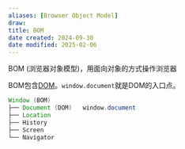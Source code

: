 ```yaml
---
aliases: [Browser Object Model]
draw: 
title: BOM
date created: 2024-09-30
date modified: 2025-02-06
---
```


BOM (浏览器对象模型)，用面向对象的方式操作浏览器

BOM包含[DOM](DOM.md)。`window.document`就是DOM的入口点。

```Java
Window (BOM)
├── Document (DOM)   window.document
├── Location
├── History
├── Screen
└── Navigator
```
